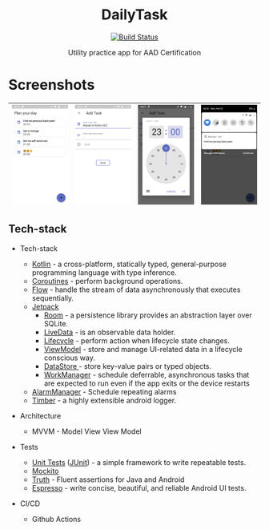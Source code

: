 <h1 align="center">DailyTask</h1>
<p align="center">
   <a href="https://github.com/Paulmburu/DailyTask/actions"><img alt="Build Status" src="https://github.com/Paulmburu/DailyTask/workflows/Build/badge.svg"/></a>
</p>
<p align="center">  
   Utility practice app for AAD Certification
</p>

# Screenshots
|<img src="screenshots/1.png" width=200/>|<img src="screenshots/2.png" width=200/>|<img src="screenshots/3.png" width=200/>|<img src="screenshots/4.png" width=200/>|
|:--:|:--:|:--:|:--:|

## Tech-stack

* Tech-stack
    * [Kotlin](https://kotlinlang.org/) - a cross-platform, statically typed, general-purpose programming language with type inference.
    * [Coroutines](https://kotlinlang.org/docs/reference/coroutines-overview.html) - perform background operations.
    * [Flow](https://kotlinlang.org/docs/reference/coroutines/flow.html) - handle the stream of data asynchronously that executes sequentially.
    * [Jetpack](https://developer.android.com/jetpack)
        * [Room](https://developer.android.com/topic/libraries/architecture/room) - a persistence library provides an abstraction layer over SQLite.
        * [LiveData](https://developer.android.com/topic/libraries/architecture/livedata) - is an observable data holder.
        * [Lifecycle](https://developer.android.com/topic/libraries/architecture/lifecycle) - perform action when lifecycle state changes.
        * [ViewModel](https://developer.android.com/topic/libraries/architecture/viewmodel) - store and manage UI-related data in a lifecycle conscious way.
        * [DataStore ](https://developer.android.com/topic/libraries/architecture/datastore) - store key-value pairs or typed objects.
        * [WorkManager](https://developer.android.com/topic/libraries/architecture/workmanager) - schedule deferrable, asynchronous tasks that are expected to run even if the app exits or the device restarts
    * [AlarmManager](https://developer.android.com/training/scheduling/alarms) - Schedule repeating alarms
    * [Timber](https://github.com/JakeWharton/timber) - a highly extensible android logger.

* Architecture
    * MVVM - Model View View Model
* Tests
    * [Unit Tests](https://en.wikipedia.org/wiki/Unit_testing) ([JUnit](https://junit.org/junit4/)) - a simple framework to write repeatable tests.
    * [Mockito](https://github.com/mockito/mockito)
    * [Truth](https://truth.dev/) - Fluent assertions for Java and Android
    * [Espresso](https://developer.android.com/training/testing/espresso) - write concise, beautiful, and reliable Android UI tests.

* CI/CD
    * Github Actions
